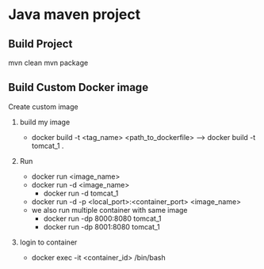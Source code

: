 # Java maven project 
## Build Project
mvn clean
mvn package

## Build Custom Docker image 
Create custom image
1. build my image
    - docker build -t <tag_name> <path_to_dockerfile> --> docker build -t tomcat_1 .

2. Run 
    - docker run <image_name>
    - docker run -d <image_name>
        - docker run -d tomcat_1
    - docker run -d -p <local_port>:<container_port> <image_name>
     - we also run multiple container with same image 
        - docker run -dp 8000:8080 tomcat_1
        - docker run -dp 8001:8080 tomcat_1

3. login to container
    - docker exec -it <container_id> /bin/bash  